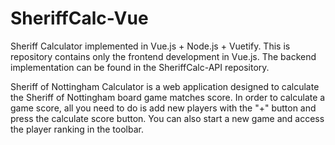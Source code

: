 # SheriffCalc-Vue
Sheriff Calculator implemented in Vue.js + Node.js + Vuetify.
This is repository contains only the frontend development in Vue.js.
The backend implementation can be found in the SheriffCalc-API repository.

Sheriff of Nottingham Calculator is a web application designed to calculate the Sheriff of Nottingham board game matches score.
In order to calculate a game score, all you need to do is add new players with the "+" button and press the calculate score button.
You can also start a new game and access the player ranking in the toolbar.

